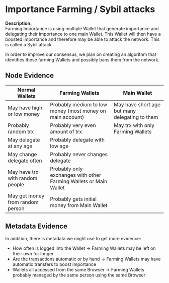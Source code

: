 # Importance Farming / Sybil attacks

**Description:** <br>
Farming Importance is using multiple Wallet that generate importance and delegating their importance to one main Wallet. This Wallet will then have a boosted importance and therefore may be able to attack the network. This is called a Sybil attack

In order to improve our consensus, we plan on creating an algorithm that identifies these farming Wallets and possibly bans them from the network.

## Node Evidence

| Normal Wallets                  | Farming Wallets                                                   | Main Wallet                                    |
|---------------------------------|-------------------------------------------------------------------|------------------------------------------------|
| May have high or low money      | Probably medium to low money (most money on main account)         | May have short age but many delegating to them |
| Probably random trx             | Probably very even amount of trx                                  | May trx with only Farming Wallets              |
| May delegate at any age         | Probably delegate with low age                                    |                                                |
| May change delegate often       | Probably never changes delegate                                   |                                                |
| May have trx with random people | Probably only exchanges with other Farming Wallets or Main Wallet |                                                |
| May get money from random person| Probably gets initial money from Main Wallet                      |                                                | 

## Metadata Evidence

In addition, there is metadata we might use to get more evidence:
- How often is logged into the Wallet -> Farming Wallets may be left on their own for longer
- Are the transactions automatic or by hand -> Farming Wallets may have automatic transfers to boost importance
- Wallets all accessed from the same Browser -> Farming Wallets probably managed by the same person using the same Browser